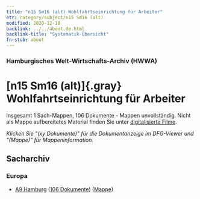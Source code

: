 ```yaml
---
title: "n15 Sm16 (alt) Wohlfahrtseinrichtung für Arbeiter"
etr: category/subject/n15 Sm16 (alt)
modified: 2020-12-18
backlink: ../../about.de.html
backlink-title: "Systematik-Übersicht"
fn-stub: about
---
```


### Hamburgisches Welt-Wirtschafts-Archiv (HWWA)
# [n15 Sm16 (alt)]{.gray}&#8201; Wohlfahrtseinrichtung für Arbeiter&#160; 




Insgesamt 1 Sach-Mappen, 106 Dokumente - Mappen unvollständig.
Nicht als Mappe aufbereitetes Material finden Sie unter [digitalisierte Filme](/film/h1_sh).

_Klicken Sie "(xy Dokumente)" für die Dokumentanzeige im DFG-Viewer und "(Mappe)" für Mappeninformation._

## Sacharchiv




### Europa

- [A9 Hamburg](../../../geo/about.de.html#A9) (<a href="https://dfg-viewer.de/show/?tx_dlf[id]=https://pm20.zbw.eu/mets/sh/1409xx/140905/1451xx/145181/public.mets.de.xml" target="_blank">106 Dokumente</a>) ([Mappe](http://purl.org/pressemappe20/folder/sh/140905,145181))


